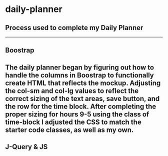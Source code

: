# daily-planner
## Process used to complete my Daily Planner
---
## Boostrap
The daily planner began by figuring out how to handle the columns in Boostrap to functionally create HTML that reflects the mockup. Adjusting the col-sm and col-lg values to reflect the correct sizing of the text areas, save button, and the row for the time block. After completing the proper sizing for hours 9-5 using the class of time-block I adjusted the CSS to match the starter code classes, as well as my own. 
---
## J-Query & JS
